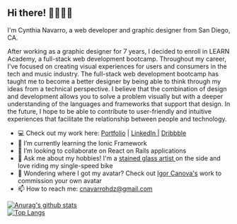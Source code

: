 <h2> Hi there! 👩🏽‍💻✨ </h2>
  
I'm Cynthia Navarro, a web developer and graphic designer from San Diego, CA.

After working as a graphic designer for 7 years, I decided to enroll in LEARN Academy, a full-stack web development bootcamp. Throughout my career, I've focused on creating visual experiences for users and consumers in the tech and music industry. The full-stack web development bootcamp has taught me to become a better designer by being able to think through my ideas from a technical perspective. I believe that the combination of design and development allows you to solve a problem visually but with a deeper understanding of the languages and frameworks that support that design. In the future, I hope to be able to contribute to user-friendly and intuitive experiences that facilitate the relationship between people and technology. 

- 💻   Check out my work here: <a href="http://www.cynavago.com">Portfolio</a>  | <a href="https://www.linkedin.com/in/cynavago/">LinkedIn </a> | <a href="https://dribbble.com/cynavago/">Dribbble</a> 
- 🌱   I’m currently learning the Ionic Framework
- 👯   I’m looking to collaborate on React on Rails applications
- 💬   Ask me about my hobbies! I'm a <a href="https://www.instagram.com/casadecolores.shop/"/>stained glass artist </a> on the side and love riding my single-speed bike
- 🤔   Wondering where I got my avatar? Check out <a href="https://www.instagram.com/igorillustrations/?hl=en">Igor Canova's</a> work to commission your own avatar 
- 📫   How to reach me: cnavarrohdz@gmail.com

[![Anurag's github stats](https://github-readme-stats.vercel.app/api?username=cynavago&hide=stars,issues&show_icons=true&theme=buefy)](https://github.com/cynavago/github-readme-stats)
<br>
[![Top Langs](https://github-readme-stats.vercel.app/api/top-langs/?username=cynavago&layout=compact&show_icons=true&theme=buefy)](https://github.com/cynavago/github-readme-stats)



<!--
**cynavago/cynavago** is a ✨ _special_ ✨ repository because its `README.md` (this file) appears on your GitHub profile.

Here are some ideas to get you started:

- 🔭 I’m currently working on ...
- 🌱 I’m currently learning ...
- 🤔 I’m looking for help with ...
- 💬 Ask me about ...
- 📫 How to reach me: ...
- 😄 Pronouns: ...
- ⚡ Fun fact: ...
-->
